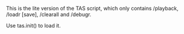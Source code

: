 This is the lite version of the TAS script, which only contains /playback, /loadr [save], /clearall and /debugr.

Use tas.init() to load it.
